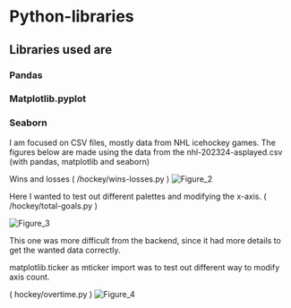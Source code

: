 # Python-libraries

## Libraries used are
### Pandas
### Matplotlib.pyplot
### Seaborn

I am focused on CSV files, mostly data from NHL icehockey games.
The figures below are made using the data from the nhl-202324-asplayed.csv (with pandas, matplotlib and seaborn)

Wins and losses ( /hockey/wins-losses.py )
![Figure_2](https://github.com/user-attachments/assets/eaecee3a-e9c7-48ec-b2ff-7a3a15aa5f3a)

Here I wanted to test out different palettes and modifying the x-axis.
( /hockey/total-goals.py )

![Figure_3](https://github.com/user-attachments/assets/158c86d0-1b29-4ef0-9d7c-d103d31b6485)

This one was more difficult from the backend, since it had more details to get the wanted data correctly.  

matplotlib.ticker as mticker import was to test out different way to modify axis count.  

( hockey/overtime.py )
![Figure_4](https://github.com/user-attachments/assets/b6986841-0390-4f8d-977d-595b9fc994e2)
